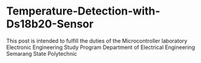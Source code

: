 # Temperature-Detection-with-Ds18b20-Sensor
This post is intended to fulfill the duties of the Microcontroller laboratory  Electronic Engineering Study Program Department of Electrical Engineering  Semarang State Polytechnic
